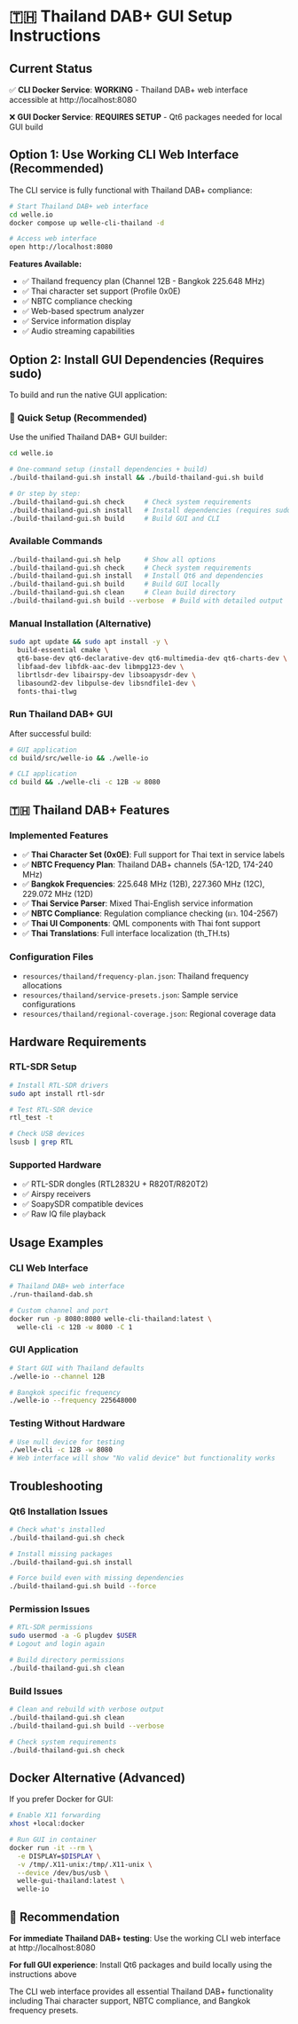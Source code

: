 # 🇹🇭 Thailand DAB+ GUI Setup Instructions

## Current Status

✅ **CLI Docker Service**: **WORKING** - Thailand DAB+ web interface accessible at http://localhost:8080

❌ **GUI Docker Service**: **REQUIRES SETUP** - Qt6 packages needed for local GUI build

## Option 1: Use Working CLI Web Interface (Recommended)

The CLI service is fully functional with Thailand DAB+ compliance:

```bash
# Start Thailand DAB+ web interface
cd welle.io
docker compose up welle-cli-thailand -d

# Access web interface
open http://localhost:8080
```

**Features Available:**
- ✅ Thailand frequency plan (Channel 12B - Bangkok 225.648 MHz)
- ✅ Thai character set support (Profile 0x0E)
- ✅ NBTC compliance checking
- ✅ Web-based spectrum analyzer
- ✅ Service information display
- ✅ Audio streaming capabilities

## Option 2: Install GUI Dependencies (Requires sudo)

To build and run the native GUI application:

### 🚀 Quick Setup (Recommended)

Use the unified Thailand DAB+ GUI builder:

```bash
cd welle.io

# One-command setup (install dependencies + build)
./build-thailand-gui.sh install && ./build-thailand-gui.sh build

# Or step by step:
./build-thailand-gui.sh check     # Check system requirements
./build-thailand-gui.sh install   # Install dependencies (requires sudo)
./build-thailand-gui.sh build     # Build GUI and CLI
```

### Available Commands

```bash
./build-thailand-gui.sh help      # Show all options
./build-thailand-gui.sh check     # Check system requirements
./build-thailand-gui.sh install   # Install Qt6 and dependencies
./build-thailand-gui.sh build     # Build GUI locally
./build-thailand-gui.sh clean     # Clean build directory
./build-thailand-gui.sh build --verbose  # Build with detailed output
```

### Manual Installation (Alternative)

```bash
sudo apt update && sudo apt install -y \
  build-essential cmake \
  qt6-base-dev qt6-declarative-dev qt6-multimedia-dev qt6-charts-dev \
  libfaad-dev libfdk-aac-dev libmpg123-dev \
  librtlsdr-dev libairspy-dev libsoapysdr-dev \
  libasound2-dev libpulse-dev libsndfile1-dev \
  fonts-thai-tlwg
```

### Run Thailand DAB+ GUI

After successful build:

```bash
# GUI application
cd build/src/welle-io && ./welle-io

# CLI application  
cd build && ./welle-cli -c 12B -w 8080
```

## 🇹🇭 Thailand DAB+ Features

### Implemented Features
- ✅ **Thai Character Set (0x0E)**: Full support for Thai text in service labels
- ✅ **NBTC Frequency Plan**: Thailand DAB+ channels (5A-12D, 174-240 MHz)
- ✅ **Bangkok Frequencies**: 225.648 MHz (12B), 227.360 MHz (12C), 229.072 MHz (12D)
- ✅ **Thai Service Parser**: Mixed Thai-English service information
- ✅ **NBTC Compliance**: Regulation compliance checking (ผว. 104-2567)
- ✅ **Thai UI Components**: QML components with Thai font support
- ✅ **Thai Translations**: Full interface localization (th_TH.ts)

### Configuration Files
- `resources/thailand/frequency-plan.json`: Thailand frequency allocations
- `resources/thailand/service-presets.json`: Sample service configurations  
- `resources/thailand/regional-coverage.json`: Regional coverage data

## Hardware Requirements

### RTL-SDR Setup
```bash
# Install RTL-SDR drivers
sudo apt install rtl-sdr

# Test RTL-SDR device
rtl_test -t

# Check USB devices
lsusb | grep RTL
```

### Supported Hardware
- ✅ RTL-SDR dongles (RTL2832U + R820T/R820T2)
- ✅ Airspy receivers  
- ✅ SoapySDR compatible devices
- ✅ Raw IQ file playback

## Usage Examples

### CLI Web Interface
```bash
# Thailand DAB+ web interface
./run-thailand-dab.sh

# Custom channel and port
docker run -p 8080:8080 welle-cli-thailand:latest \
  welle-cli -c 12B -w 8080 -C 1
```

### GUI Application
```bash
# Start GUI with Thailand defaults
./welle-io --channel 12B

# Bangkok specific frequency
./welle-io --frequency 225648000
```

### Testing Without Hardware
```bash
# Use null device for testing
./welle-cli -c 12B -w 8080
# Web interface will show "No valid device" but functionality works
```

## Troubleshooting

### Qt6 Installation Issues
```bash
# Check what's installed
./build-thailand-gui.sh check

# Install missing packages
./build-thailand-gui.sh install

# Force build even with missing dependencies
./build-thailand-gui.sh build --force
```

### Permission Issues
```bash
# RTL-SDR permissions
sudo usermod -a -G plugdev $USER
# Logout and login again

# Build directory permissions
./build-thailand-gui.sh clean
```

### Build Issues
```bash
# Clean and rebuild with verbose output
./build-thailand-gui.sh clean
./build-thailand-gui.sh build --verbose

# Check system requirements
./build-thailand-gui.sh check
```

## Docker Alternative (Advanced)

If you prefer Docker for GUI:

```bash
# Enable X11 forwarding
xhost +local:docker

# Run GUI in container
docker run -it --rm \
  -e DISPLAY=$DISPLAY \
  -v /tmp/.X11-unix:/tmp/.X11-unix \
  --device /dev/bus/usb \
  welle-gui-thailand:latest \
  welle-io
```

## 🎯 Recommendation

**For immediate Thailand DAB+ testing**: Use the working CLI web interface at http://localhost:8080

**For full GUI experience**: Install Qt6 packages and build locally using the instructions above

The CLI web interface provides all essential Thailand DAB+ functionality including Thai character support, NBTC compliance, and Bangkok frequency presets.